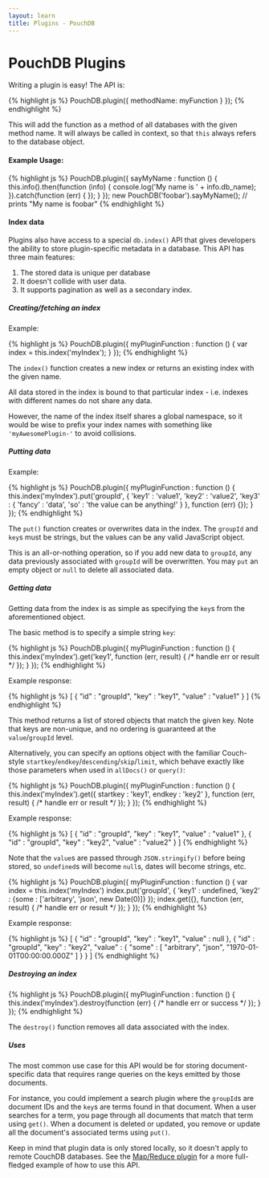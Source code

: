 ```yaml
---
layout: learn
title: Plugins - PouchDB
---
```


# PouchDB Plugins

Writing a plugin is easy! The API is:

{% highlight js %}
PouchDB.plugin({
  methodName: myFunction
  }
});
{% endhighlight %}

This will add the function as a method of all databases with the given method name.  It will always be called in context, so that `this` always refers to the database object.

#### Example Usage:
{% highlight js %}
PouchDB.plugin({
  sayMyName : function () {
    this.info().then(function (info)   {
      console.log('My name is ' + info.db_name);
    }).catch(function (err) { });
  }
});
new PouchDB('foobar').sayMyName(); // prints "My name is foobar"
{% endhighlight %}

#### Index data

Plugins also have access to a special `db.index()` API that gives developers the ability to store plugin-specific metadata in a database. This API has three main features:

1. The stored data is unique per database
2. It doesn't collide with user data.
3. It supports pagination as well as a secondary index.

##### Creating/fetching an index

Example:

{% highlight js %}
PouchDB.plugin({
  myPluginFunction : function () {
    var index = this.index('myIndex');
  }
});
{% endhighlight %}

The `index()` function creates a new index or returns an existing index with the given name.

All data stored in the index is bound to that particular index - i.e. indexes with different names do not share any data.

However, the name of the index itself shares a global namespace, so it would be wise to prefix your index names with something like `'myAwesomePlugin-'` to avoid collisions.

##### Putting data

Example:

{% highlight js %}
PouchDB.plugin({
  myPluginFunction : function () {
    this.index('myIndex').put('groupId', {
      'key1' : 'value1',
      'key2' : 'value2',
      'key3' : {
        'fancy' : 'data',
        'so' : 'the value can be anything!'
      }
    }, function (err) {});
  }
});
{% endhighlight %}

The `put()` function creates or overwrites data in the index.  The `groupId` and `key`s must be strings, but the values can be any valid JavaScript object.

This is an all-or-nothing operation, so if you add new data to `groupId`, any data previously
associated with `groupId` will be overwritten.  You may `put` an empty object or `null` to delete all associated data.

##### Getting data

Getting data from the index is as simple as specifying the `key`s from the aforementioned object.

The basic method is to specify a simple string `key`:

{% highlight js %}
PouchDB.plugin({
  myPluginFunction : function () {
    this.index('myIndex').get('key1', function (err, result) {
      /* handle err or result */
    });
  }
});
{% endhighlight %}

Example response:

{% highlight js %}
[
  {
    "id"    : "groupId",
    "key"   : "key1",
    "value" : "value1"
  }
]
{% endhighlight %}

This method returns a list of stored objects that match the given key.  Note that keys are non-unique, and no ordering is guaranteed at the `value`/`groupId` level.

Alternatively, you can specify an options object with the familiar Couch-style
`startkey`/`endkey`/`descending`/`skip`/`limit`, which behave exactly like those parameters when used in `allDocs()` or `query()`:


{% highlight js %}
PouchDB.plugin({
  myPluginFunction : function () {
    this.index('myIndex').get({
      startkey : 'key1',
      endkey   : 'key2'
    }, function (err, result) {
      /* handle err or result */
    });
  }
});
{% endhighlight %}

Example response:

{% highlight js %}
[
  {
    "id"    : "groupId",
    "key"   : "key1",
    "value" : "value1"
  },
  {
    "id"    : "groupId",
    "key"   : "key2",
    "value" : "value2"
  }
]
{% endhighlight %}

Note that the `value`s are passed through `JSON.stringify()` before being stored, so `undefined`s will become `null`s, dates will become strings, etc.

{% highlight js %}
PouchDB.plugin({
  myPluginFunction : function () {
    var index = this.index('myIndex')
    index.put('groupId', {
      'key1' : undefined,
      'key2' : {some : ['arbitrary', 'json', new Date(0)]}
    });
    index.get({}, function (err, result) {
      /* handle err or result */
    });
  }
});
{% endhighlight %}

Example response:

{% highlight js %}
[
  {
    "id"    : "groupId",
    "key"   : "key1",
    "value" : null
  },
  {
    "id"    : "groupId",
    "key"   : "key2",
    "value" : {
      "some" : [
        "arbitrary",
        "json",
        "1970-01-01T00:00:00.000Z"
      ]
    }
  }
]
{% endhighlight %}

##### Destroying an index

{% highlight js %}
PouchDB.plugin({
  myPluginFunction : function () {
    this.index('myIndex').destroy(function (err) {
      /* handle err or success */
    });
  }
});
{% endhighlight %}

The `destroy()` function removes all data associated with the index.


##### Uses

The most common use case for this API would be for storing document-specific data that requires range queries on the keys emitted by those documents.

For instance, you could implement a search plugin where the `groupId`s are document IDs and the `key`s are terms found in that document.  When a user searches for a term, you page through all documents that match that term using `get()`.  When a document is deleted or updated, you remove or update all the document's associated terms using `put()`.

Keep in mind that plugin data is only stored locally, so it doesn't apply to remote CouchDB databases.  See the [Map/Reduce plugin][mapreduce] for a more full-fledged example of how to use this API.

  [mapreduce]: https://github.com/pouchdb/mapreduce


